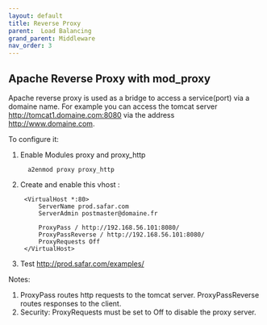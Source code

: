 ```yaml
---
layout: default
title: Reverse Proxy
parent:  Load Balancing
grand_parent: Middleware
nav_order: 3
---
```


## Apache Reverse Proxy with mod_proxy
Apache reverse proxy is used as a bridge to access a service(port) via a domaine name. For example you can access the tomcat server http://tomcat1.domaine.com:8080 via the address http://www.domaine.com.

To configure it:

1. Enable Modules proxy and proxy_http

		 a2enmod proxy proxy_http
2. Create and enable this vhost : 
	
		<VirtualHost *:80>
		    ServerName prod.safar.com 
		    ServerAdmin postmaster@domaine.fr
		 
		    ProxyPass / http://192.168.56.101:8080/
		    ProxyPassReverse / http://192.168.56.101:8080/
		    ProxyRequests Off
		</VirtualHost>

3. Test http://prod.safar.com/examples/

Notes:

1. ProxyPass routes http requests to the tomcat server. ProxyPassReverse routes responses to the client.
2. Security: ProxyRequests must be set to Off to disable the proxy server.




